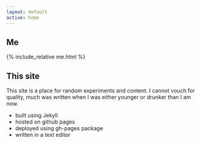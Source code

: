 ```yaml
---
layout: default
active: home
---
```


## Me

{% include_relative me.html %}

## This site

This site is a place for random experiments and content. I cannot vouch for quality, much was written when I was either younger or drunker than I am now.

- built using Jekyll
- hosted on github pages
- deployed using gh-pages package
- written in a text editor
